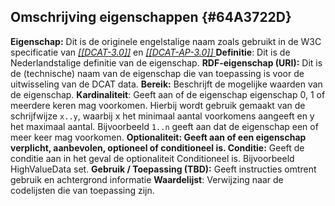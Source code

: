 ## Omschrijving eigenschappen {#64A3722D}
<b>Eigenschap:</b> Dit is de originele engelstalige naam zoals gebruikt in de W3C specificatie van <a href='https://www.w3.org/TR/vocab-dcat-2' target='_blank'><i>[[DCAT-3.0]]</i></a> en  <a href='https://joinup.ec.europa.eu/collection/semantic-interoperability-community-semic/solution/dcat-application-profile-data-portals-europe/release/210' target='_blank'><i>[[</i><i>DCAT-AP-3.0</i><i>]] </i></a> 
<b>Definitie</b>: Dit is de Nederlandstalige definitie van de eigenschap.
<b>RDF-eigenschap (URI):</b> Dit is de (technische) naam van de eigenschap die van toepassing is voor de uitwisseling van de DCAT data.
<b>Bereik:</b> Beschrijft de mogelijke waarden van de eigenschap.
<b>Kardinaliteit</b>: Geeft aan of de eigenschap eigenschap 0, 1 of meerdere keren mag voorkomen. Hierbij wordt gebruik gemaakt van de schrijfwijze <code>x..y</code>, waarbij x het minimaal aantal voorkomens aangeeft en y het maximaal aantal. Bijvoorbeeld <code>1..n</code> geeft aan dat de eigenschap een of meer keer mag voorkomen. 
<b>Optionaliteit: Geeft aan  of een eigenschap verplicht, aanbevolen, optioneel of conditioneel  is. </b>
<b>Conditie:</b> Geeft de conditie aan in het geval de optionaliteit Conditioneel is. Bijvoorbeeld HighValueData set. 
<b>Gebruik / Toepassing (TBD):</b> Geeft instructies omtrent gebruik en achtergrond informatie
<b>Waardelijst</b>: Verwijzing naar de codelijsten die van toepassing zijn.
